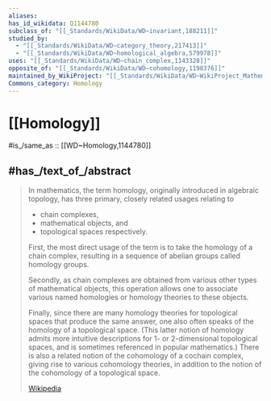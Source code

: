 ```yaml
---
aliases:
has_id_wikidata: Q1144780
subclass_of: "[[_Standards/WikiData/WD~invariant,188211]]"
studied_by:
  - "[[_Standards/WikiData/WD~category_theory,217413]]"
  - "[[_Standards/WikiData/WD~homological_algebra,579978]]"
uses: "[[_Standards/WikiData/WD~chain_complex,1143328]]"
opposite_of: "[[_Standards/WikiData/WD~cohomology,1198376]]"
maintained_by_WikiProject: "[[_Standards/WikiData/WD~WikiProject_Mathematics,8487137]]"
Commons_category: Homology
---
```


# [[Homology]] 

#is_/same_as :: [[WD~Homology,1144780]] 

## #has_/text_of_/abstract 

> In mathematics, the term homology, originally introduced in algebraic topology, 
> has three primary, closely related usages relating to 
> - chain complexes, 
> - mathematical objects, and 
> - topological spaces respectively. 
> 
> First, the most direct usage of the term is to take the homology of a chain complex, resulting in a sequence of abelian groups called homology groups. 
> 
> Secondly, as chain complexes are obtained from various other types of mathematical objects, 
> this operation allows one to associate various named homologies or homology theories to these objects. 
> 
> Finally, since there are many homology theories for topological spaces that produce the same answer, 
> one also often speaks of the homology of a topological space. 
> (This latter notion of homology admits more intuitive descriptions for 1- or 2-dimensional topological spaces, and is sometimes referenced in popular mathematics.) There is also a related notion of the cohomology of a cochain complex, giving rise to various cohomology theories, in addition to the notion of the cohomology of a topological space.
>
> [Wikipedia](https://en.wikipedia.org/wiki/Homology%20(mathematics)) 


